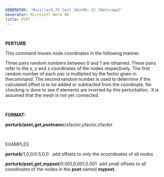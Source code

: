 ```yaml
---
GENERATOR: 'Mozilla/4.75 [en] (Win98; U) [Netscape]'
Generator: Microsoft Word 98
title: PSET
---
```


 

 **PERTURB**

This command moves node coordinates in the following manner.

Three pairs random numbers between 0 and 1 are obtained. These pairs
refer to the x, y and z coordinates of the nodes respectively. The first
random number of each pair is multiplied by the factor given in
thecommand. The second random number is used to determine if the
calculated offset is to be added or subtracted from the coordinate. No
checking is done to see if elements are inverted by this perturbation. 
It is assumed that the mesh is not yet connected.

 

**FORMAT:**

**perturb/pset,get,psetnam**e/xfactor,yfactor,zfactor

 

EXAMPLES

**perturb**/1,0,0/0.5,0,0   add offsets to only the xcoordinates of all
nodes

**perturb/pset,get,mypset**/0.001,0.001,0.001  add small offsets to all
coordinates of the nodes in the **pset** named **mypset.**

 
[](demos/pset/test/md/main_pset.md)
